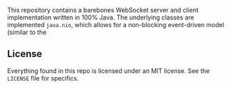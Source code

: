This repository contains a barebones WebSocket server and client implementation
written in 100% Java. The underlying classes are implemented `java.nio`, which allows for a
non-blocking event-driven model (similar to the


License
-------

Everything found in this repo is licensed under an MIT license. See
the `LICENSE` file for specifics.
